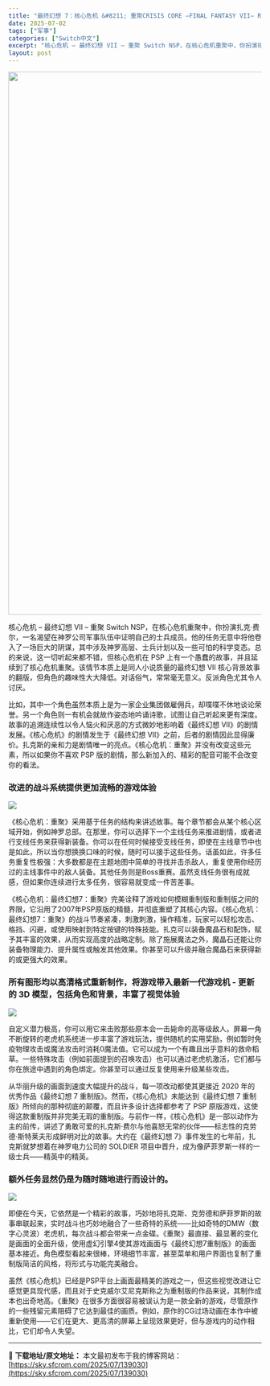 ```yaml
---
title: "最终幻想 7：核心危机 &#8211; 重聚CRISIS CORE –FINAL FANTASY VII– REUNION+更新1.0.3 Switch NSP中文"
date: 2025-07-02
tags: ["军事"]
categories: ["Switch中文"]
excerpt: "核心危机 – 最终幻想 VII – 重聚 Switch NSP，在核心危机重聚中，你扮演扎克·费尔，一名渴望在神罗公司军事队伍中证明自己的士兵成员。他的任务无意中将他卷入了一场巨大的阴谋，其中涉及神罗高层、士兵计划以及一些可怕的科学变态。总的来说，这一切听起来都不错，但核心危机在 PSP 上有一个愚&hellip;"
layout: post
---
```


<img class="aligncenter size-full wp-image-139031" src="https://sky.sfcrom.com/wp-content/uploads/2025/07/2025070204065072.webp" alt="" width="659" height="1080" />

核心危机 – 最终幻想 VII – 重聚 Switch NSP，在核心危机重聚中，你扮演扎克·费尔，一名渴望在神罗公司军事队伍中证明自己的士兵成员。他的任务无意中将他卷入了一场巨大的阴谋，其中涉及神罗高层、士兵计划以及一些可怕的科学变态。总的来说，这一切听起来都不错，但核心危机在 PSP 上有一个愚蠢的故事，并且延续到了核心危机重聚。该情节本质上是同人小说质量的最终幻想 VII 核心背景故事的翻版，但角色的趣味性大大降低。对话俗气，常常毫无意义。反派角色尤其令人讨厌。

比如，其中一个角色虽然本质上是为一家企业集团做雇佣兵，却喋喋不休地谈论荣誉。另一个角色则一有机会就故作姿态地吟诵诗歌，试图让自己听起来更有深度。故事的追溯连续性以令人恼火和厌恶的方式微妙地影响着《最终幻想 VII》的剧情发展。《核心危机》的剧情发生于《最终幻想 VII》之前，后者的剧情因此显得廉价。扎克斯的亲和力是剧情唯一的亮点。《核心危机：重聚》并没有改变这些元素，所以如果你不喜欢 PSP 版的剧情，那么新加入的、精彩的配音可能不会改变你的看法。
<h3>改进的战斗系统提供更加流畅的游戏体验</h3>
<img src="https://img-eshop.cdn.nintendo.net/i/ffc18f055655638ef75df2716fadd93be2825f56efcdac0e72997ca8304c7410.jpg?w=1000" />

《核心危机：重聚》采用基于任务的结构来讲述故事。每个章节都会从某个核心区域开始，例如神罗总部。在那里，你可以选择下一个主线任务来推进剧情，或者进行支线任务来获得新装备。你可以在任何时候接受支线任务，即使在主线章节中也是如此，所以当你想换换口味的时候，随时可以接手这些任务。话虽如此，许多任务重复性极强：大多数都是在主题地图中简单的寻找并击杀敌人，重复使用你经历过的主线事件中的敌人装备。其他任务则是Boss重赛。虽然支线任务很有成就感，但如果你连续进行太多任务，很容易就变成一件苦差事。

《核心危机：最终幻想7：重聚》完美诠释了游戏如何模糊重制版和重制版之间的界限，它沿用了2007年PSP原版的精髓，并彻底重塑了其核心内容。《核心危机：最终幻想7：重聚》的战斗节奏紧凑，刺激刺激，操作精准，玩家可以轻松攻击、格挡、闪避，或使用映射到特定按键的特殊技能。扎克可以装备魔晶石和配饰，赋予其丰富的效果，从而实现高度的战略定制。除了施展魔法之外，魔晶石还能让你装备物理能力、提升属性或触发其他效果。你甚至可以升级并融合魔晶石来获得新的或更强大的效果。
<h3>所有图形均以高清格式重新制作，将游戏带入最新一代游戏机 - 更新的 3D 模型，包括角色和背景，丰富了视觉体验</h3>
<img src="https://img-eshop.cdn.nintendo.net/i/3241773ecc4be1fe1d292c9621d0c0c17d010582bc3c336f586033b0f2ebe241.jpg?w=1000" />

自定义潜力极高，你可以用它来击败那些原本会一击毙命的高等级敌人。屏幕一角不断旋转的老虎机系统进一步丰富了游戏玩法，提供随机的实用奖励，例如暂时免疫物理攻击或魔法攻击时消耗0魔法值。它可以成为一个有趣且出乎意料的救命稻草。一些特殊攻击（例如前面提到的召唤攻击）也可以通过老虎机激活，它们都与你在旅途中遇到的角色绑定。你甚至可以通过反复使用来升级某些攻击。

从华丽升级的画面到速度大幅提升的战斗，每一项改动都使其更接近 2020 年的优秀作品《最终幻想 7 重制版》。然而，《核心危机》未能达到《最终幻想 7 重制版》所倾向的那种彻底的颠覆，而且许多设计选择都参考了 PSP 原版游戏，这使得这款重制版并非完美无瑕的重制版。与前作一样，《核心危机》是一部以动作为主的前传，讲述了勇敢可爱的扎克斯·费尔与他喜怒无常的伙伴——标志性的克劳德·斯特莱夫形成鲜明对比的故事。大约在《最终幻想 7》事件发生的七年前，扎克斯就梦想着在神罗电力公司的 SOLDIER 项目中晋升，成为像萨菲罗斯一样的一级士兵——精英中的精英。
<h3>额外任务显然仍是为随时随地进行而设计的。</h3>
<img src="https://img-eshop.cdn.nintendo.net/i/1113efe58e5586874868e5ef6b000bbb9482356f3131a4d053ce7ddfcbd219e7.jpg?w=1000" />

即便在今天，它依然是一个精彩的故事，巧妙地将扎克斯、克劳德和萨菲罗斯的故事串联起来，实时战斗也巧妙地融合了一些奇特的系统——比如奇特的DMW（数字心​​灵波）老虎机，每次战斗都会带来一点金碟。《重聚》最直接、最显著的变化是画面的全面升级，使用虚幻引擎4使其游戏画面与《最终幻想7重制版》的画面基本接近。角色模型看起来很棒，环境细节丰富，甚至菜单和用户界面也复制了重制版简洁的风格，将形式与功能完美融合。

虽然《核心危机》已经是PSP平台上画面最精美的游戏之一，但这些视觉改进让它感觉更具现代感，而且对于史克威尔艾尼克斯称之为重制版的作品来说，其制作成本也出奇地高。《重聚》在很多方面很容易被误认为是一款全新的游戏，尽管原作的一些残留元素阻碍了它达到最佳的画质。例如，原作的CG过场动画在本作中被重新使用——它们在更大、更高清的屏幕上呈现效果更好，但与游戏内的动作相比，它们却令人失望。

---
📖 **下载地址/原文地址：** 本文最初发布于我的博客网站：[https://sky.sfcrom.com/2025/07/139030](https://sky.sfcrom.com/2025/07/139030)
